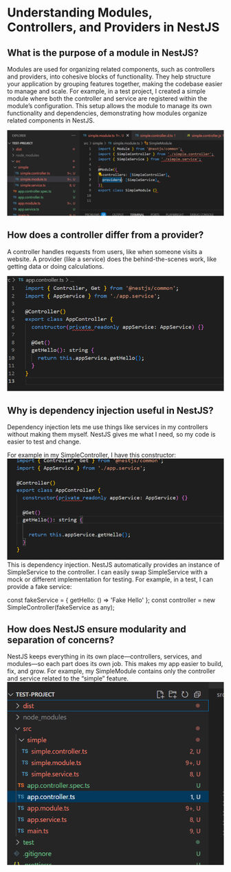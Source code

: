 
# Understanding Modules, Controllers, and Providers in NestJS

## What is the purpose of a module in NestJS?
Modules are used for organizing related components, such as controllers and providers, into cohesive blocks of functionality. They help structure your application by grouping features together, making the codebase easier to manage and scale.
For example, in a test project, I created a simple module where both the controller and service are registered within the module’s configuration. This setup allows the module to manage its own functionality and dependencies, demonstrating how modules organize related components in NestJS.

![alt text](image.png)

## How does a controller differ from a provider?

A controller handles requests from users, like when someone visits a website. A provider (like a service) does the behind-the-scenes work, like getting data or doing calculations.

![alt text](image-1.png)

## Why is dependency injection useful in NestJS?

Dependency injection lets me use things like services in my controllers without making them myself. NestJS gives me what I need, so my code is easier to test and change.

For  example in my SimpleController, I have this constructor:
![alt text](image-2.png)
This is dependency injection. NestJS automatically provides an instance of SimpleService to the controller.
I can easily swap SimpleService with a mock or different implementation for testing.
For example, in a test, I can provide a fake service:

const fakeService = { getHello: () => 'Fake Hello' };
const controller = new SimpleController(fakeService as any);

## How does NestJS ensure modularity and separation of concerns?

NestJS keeps everything in its own place—controllers, services, and modules—so each part does its own job. This makes my app easier to build, fix, and grow. For example, my SimpleModule contains only the controller and service related to the “simple” feature.
![alt text](image-3.png)
